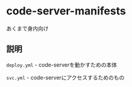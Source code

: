 # code-server-manifests

あくまで身内向け

## 説明

`deploy.yml` - code-serverを動かすための本体

`svc.yml` - code-serverにアクセスするためのもの